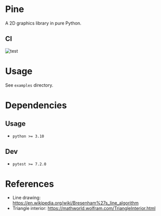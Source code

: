 # Pine

A 2D graphics library in pure Python.

## CI
![test](https://github.com/anirudhbhashyam/pine/actions/workflows/test.yml/badge.svg)

# Usage

See `examples` directory.

# Dependencies
## Usage
- `python >= 3.10` 

## Dev
- `pytest >= 7.2.0`

# References
- Line drawing: https://en.wikipedia.org/wiki/Bresenham%27s_line_algorithm
- Triangle interior: https://mathworld.wolfram.com/TriangleInterior.html